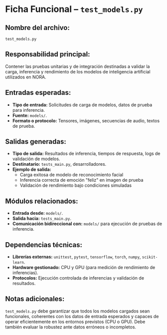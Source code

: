 # Ficha Funcional – `test_models.py`

## Nombre del archivo:
`test_models.py`

## Responsabilidad principal:
Contener las pruebas unitarias y de integración destinadas a validar la carga, inferencia y rendimiento de los modelos de inteligencia artificial utilizados en NORA.

## Entradas esperadas:
- **Tipo de entrada:** Solicitudes de carga de modelos, datos de prueba para inferencia.
- **Fuente:** `models/`.
- **Formato o protocolo:** Tensores, imágenes, secuencias de audio, textos de prueba.

## Salidas generadas:
- **Tipo de salida:** Resultados de inferencia, tiempos de respuesta, logs de validación de modelos.
- **Destinatario:** `tests_main.py`, desarrolladores.
- **Ejemplo de salida:**
  - Carga exitosa de modelo de reconocimiento facial
  - Inferencia correcta de emoción "feliz" en imagen de prueba
  - Validación de rendimiento bajo condiciones simuladas

## Módulos relacionados:
- **Entrada desde:** `models/`.
- **Salida hacia:** `tests_main.py`.
- **Comunicación bidireccional con:** `models/` para ejecución de pruebas de inferencia.

## Dependencias técnicas:
- **Librerías externas:** `unittest`, `pytest`, `tensorflow`, `torch`, `numpy`, `scikit-learn`.
- **Hardware gestionado:** CPU y GPU (para medición de rendimiento de inferencias).
- **Protocolos:** Ejecución controlada de inferencias y validación de resultados.

## Notas adicionales:
`test_models.py` debe garantizar que todos los modelos cargados sean funcionales, coherentes con los datos de entrada esperados y capaces de operar eficientemente en los entornos previstos (CPU o GPU). Debe también evaluar la robustez ante datos erróneos o incompletos.